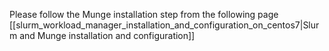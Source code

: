 Please follow the Munge installation step from the following page [[slurm_workload_manager_installation_and_configuration_on_centos7|Slurm and Munge installation and configuration]] 